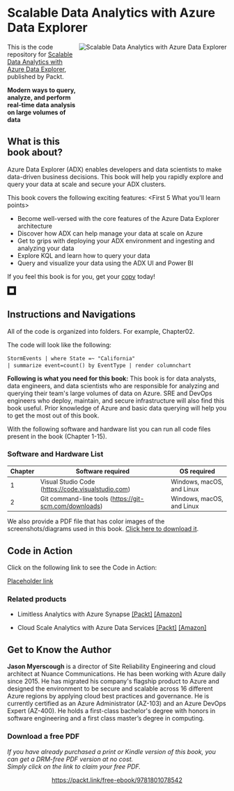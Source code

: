 # Scalable Data Analytics with Azure Data Explorer

<a href="https://www.packtpub.com/product/scalable-data-analytics-with-azure-data-explorer/9781801078542"><img src="https://static.packt-cdn.com/products/9781801078542/cover/smaller" alt="Scalable Data Analytics with Azure Data Explorer" height="256px" align="right"></a>

This is the code repository for [Scalable Data Analytics with Azure Data Explorer](https://www.packtpub.com/product/scalable-data-analytics-with-azure-data-explorer/9781801078542), published by Packt.

**Modern ways to query, analyze, and perform real-time data analysis on large volumes of data**

## What is this book about?
Azure Data Explorer (ADX) enables developers and data scientists to make data-driven business decisions. This book will help you rapidly explore and query your data at scale and secure your ADX clusters.

This book covers the following exciting features: <First 5 What you'll learn points>
* Become well-versed with the core features of the Azure Data Explorer architecture
* Discover how ADX can help manage your data at scale on Azure
* Get to grips with deploying your ADX environment and ingesting and analyzing your data
* Explore KQL and learn how to query your data
* Query and visualize your data using the ADX UI and Power BI

If you feel this book is for you, get your [copy](https://www.amazon.com/dp/1801078548) today!

<a href="https://www.packtpub.com/?utm_source=github&utm_medium=banner&utm_campaign=GitHubBanner"><img src="https://raw.githubusercontent.com/PacktPublishing/GitHub/master/GitHub.png" 
alt="https://www.packtpub.com/" border="5" /></a>


## Instructions and Navigations
All of the code is organized into folders. For example, Chapter02.

The code will look like the following:
```
StormEvents | where State =~ "California"
| summarize event=count() by EventType | render columnchart
```

**Following is what you need for this book:**
This book is for data analysts, data engineers, and data scientists who are responsible for analyzing and querying their team's large volumes of data on Azure. SRE and DevOps engineers who deploy, maintain, and secure infrastructure will also find this book useful. Prior knowledge of Azure and basic data querying will help you to get the most out of this book.

With the following software and hardware list you can run all code files present in the book (Chapter 1-15).

### Software and Hardware List

| Chapter  | Software required                   | OS required                        |
| -------- | ------------------------------------| -----------------------------------|
| 1        | Visual Studio Code (https://code.visualstudio.com)                | Windows, macOS, and Linux  |
| 2        | Git command-line tools (https://git-scm.com/downloads)        | Windows, macOS, and Linux  |


We also provide a PDF file that has color images of the screenshots/diagrams used in this book. [Click here to download it](https://static.packt-cdn.com/downloads/9781801078542_ColorImages.pdf).

## Code in Action

Click on the following link to see the Code in Action:

[Placeholder link](https://bit.ly/3uw1w2U)

### Related products 
* Limitless Analytics with Azure Synapse [[Packt]](https://www.packtpub.com/product/limitless-analytics-with-azure-synapse/9781800205659) [[Amazon]](https://www.amazon.com/dp/1800205651)

* Cloud Scale Analytics with Azure Data Services [[Packt]](https://www.packtpub.com/product/cloud-scale-analytics-with-azure-data-services/9781800562936) [[Amazon]](https://www.amazon.com/dp/1800562934)

## Get to Know the Author
**Jason Myerscough**
is a director of Site Reliability Engineering and cloud architect at Nuance Communications. He has been working with Azure daily since 2015. He has migrated his company's flagship product to Azure and designed the environment to be secure and scalable across 16 different Azure regions by applying cloud best practices and governance. He is currently certified as an Azure Administrator (AZ-103) and an Azure DevOps Expert (AZ-400). He holds a first-class bachelor's degree with honors in software engineering and a first class master’s degree in computing.
### Download a free PDF

 <i>If you have already purchased a print or Kindle version of this book, you can get a DRM-free PDF version at no cost.<br>Simply click on the link to claim your free PDF.</i>
<p align="center"> <a href="https://packt.link/free-ebook/9781801078542">https://packt.link/free-ebook/9781801078542 </a> </p>